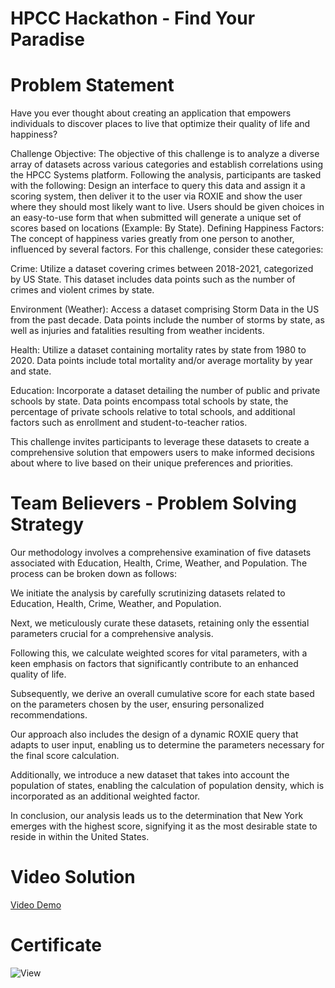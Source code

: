 # HPCC Hackathon - Find Your Paradise
# Problem Statement
Have you ever thought about creating an application that empowers individuals to discover places to live that optimize their quality of life and happiness?

Challenge Objective:
The objective of this challenge is to analyze a diverse array of datasets across various categories and establish correlations using the HPCC Systems platform. Following the analysis, participants are tasked with the following:
Design an interface to query this data and assign it a scoring system, then deliver it to the user via ROXIE and show the user where they should most likely want to live. Users should be given choices in an easy-to-use form that when submitted will generate a unique set of scores based on locations (Example: By State).
Defining Happiness Factors:
The concept of happiness varies greatly from one person to another, influenced by several factors. For this challenge, consider these categories:

Crime: Utilize a dataset covering crimes between 2018-2021, categorized by US State. This dataset includes data points such as the number of crimes and violent crimes by state.

Environment (Weather): Access a dataset comprising Storm Data in the US from the past decade. Data points include the number of storms by state, as well as injuries and fatalities resulting from weather incidents.

Health: Utilize a dataset containing mortality rates by state from 1980 to 2020. Data points include total mortality and/or average mortality by year and state.

Education: Incorporate a dataset detailing the number of public and private schools by state. Data points encompass total schools by state, the percentage of private schools relative to total schools, and additional factors such as enrollment and student-to-teacher ratios.

This challenge invites participants to leverage these datasets to create a comprehensive solution that empowers users to make informed decisions about where to live based on their unique preferences and priorities.
# Team Believers - Problem Solving Strategy
Our methodology involves a comprehensive examination of five datasets associated with Education, Health, Crime, Weather, and Population. The process can be broken down as follows:

We initiate the analysis by carefully scrutinizing datasets related to Education, Health, Crime, Weather, and Population.

Next, we meticulously curate these datasets, retaining only the essential parameters crucial for a comprehensive analysis.

Following this, we calculate weighted scores for vital parameters, with a keen emphasis on factors that significantly contribute to an enhanced quality of life.

Subsequently, we derive an overall cumulative score for each state based on the parameters chosen by the user, ensuring personalized recommendations.

Our approach also includes the design of a dynamic ROXIE query that adapts to user input, enabling us to determine the parameters necessary for the final score calculation.

Additionally, we introduce a new dataset that takes into account the population of states, enabling the calculation of population density, which is incorporated as an additional weighted factor.

In conclusion, our analysis leads us to the determination that New York emerges with the highest score, signifying it as the most desirable state to reside in within the United States.
# Video Solution
[Video Demo](https://youtu.be/VYjG0QSOrVU)
# Certificate
![View]([Certificat.jpg](https://github.com/CS-1289/HPCC-Hackathon/blob/main/Certificate.jpg)https://github.com/CS-1289/HPCC-Hackathon/blob/main/Certificate.jpg)



